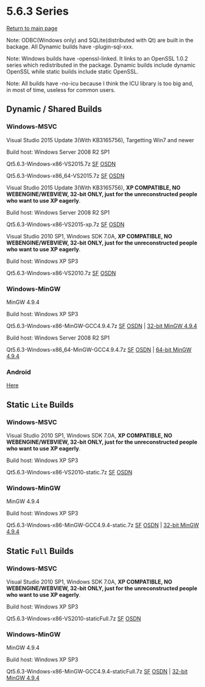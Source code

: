 # 5.6.3 Series

[Return to main page](index.md)

Note: ODBC(Windows only) and SQLite(distributed with Qt) are built in the backage. All Dynamic builds have -plugin-sql-xxx.

Note: Windows builds have -openssl-linked. It links to an OpenSSL 1.0.2 series which redistributed in the package. Dynamic builds include dynamic OpenSSL while static builds include static OpenSSL.

Note: All builds have -no-icu because I think the ICU library is too big and, in most of time, useless for common users.

## Dynamic / Shared Builds

### Windows-MSVC

Visual Studio 2015 Update 3(With KB3165756), Targetting Win7 and newer

Build host: Windows Server 2008 R2 SP1

Qt5.6.3-Windows-x86-VS2015.7z [SF](https://sourceforge.net/projects/fsu0413-qtbuilds/files/Qt5.6/Windows-x86/Qt5.6.3-Windows-x86-VS2015.7z) [OSDN](https://osdn.net/downloads/users/24/24065/Qt5.6.3-Windows-x86-VS2015.7z/)

Qt5.6.3-Windows-x86_64-VS2015.7z [SF](https://sourceforge.net/projects/fsu0413-qtbuilds/files/Qt5.6/Windows-x86_64/Qt5.6.3-Windows-x86_64-VS2015.7z) [OSDN](https://osdn.net/downloads/users/24/24086/Qt5.6.3-Windows-x86_64-VS2015.7z/)

Visual Studio 2015 Update 3(With KB3165756), __XP COMPATIBLE, NO WEBENGINE/WEBVIEW, 32-bit ONLY, just for the unreconstructed people who want to use XP eagerly__.

Build host: Windows Server 2008 R2 SP1

Qt5.6.3-Windows-x86-VS2015-xp.7z [SF](https://sourceforge.net/projects/fsu0413-qtbuilds/files/Qt5.6/Windows-x86/Qt5.6.3-Windows-x86-VS2015-xp.7z) [OSDN](https://osdn.net/downloads/users/24/24066/Qt5.6.3-Windows-x86-VS2015-xp.7z/)

Visual Studio 2010 SP1, Windows SDK 7.0A, __XP COMPATIBLE, NO WEBENGINE/WEBVIEW, 32-bit ONLY, just for the unreconstructed people who want to use XP eagerly__.

Build host: Windows XP SP3

Qt5.6.3-Windows-x86-VS2010.7z [SF](https://sourceforge.net/projects/fsu0413-qtbuilds/files/Qt5.6/Windows-x86/Qt5.6.3-Windows-x86-VS2010.7z) [OSDN](https://osdn.net/downloads/users/24/24064/Qt5.6.3-Windows-x86-VS2010.7z/)

### Windows-MinGW

MinGW 4.9.4

Build host: Windows XP SP3

Qt5.6.3-Windows-x86-MinGW-GCC4.9.4.7z [SF](https://sourceforge.net/projects/fsu0413-qtbuilds/files/Qt5.6/Windows-x86/Qt5.6.3-Windows-x86-MinGW-GCC4.9.4.7z) [OSDN](https://osdn.net/downloads/users/24/24063/Qt5.6.3-Windows-x86-MinGW-GCC4.9.4.7z/) | [32-bit MinGW 4.9.4](https://sourceforge.net/projects/mingw-w64/files/Toolchains%20targetting%20Win32/Personal%20Builds/mingw-builds/4.9.4/threads-posix/dwarf/i686-4.9.4-release-posix-dwarf-rt_v5-rev0.7z)

Build host: Windows Server 2008 R2 SP1

Qt5.6.3-Windows-x86_64-MinGW-GCC4.9.4.7z [SF](https://sourceforge.net/projects/fsu0413-qtbuilds/files/Qt5.6/Windows-x86_64/Qt5.6.3-Windows-x86_64-MinGW-GCC4.9.4.7z) [OSDN](https://osdn.net/downloads/users/24/24077/Qt5.6.3-Windows-x86_64-MinGW-GCC4.9.4.7z/) | [64-bit MinGW 4.9.4](https://sourceforge.net/projects/mingw-w64/files/Toolchains%20targetting%20Win64/Personal%20Builds/mingw-builds/4.9.4/threads-posix/seh/x86_64-4.9.4-release-posix-seh-rt_v5-rev0.7z)

### Android

[Here](5.6.3-android.md)

## Static `Lite` Builds

### Windows-MSVC

Visual Studio 2010 SP1, Windows SDK 7.0A, __XP COMPATIBLE, NO WEBENGINE/WEBVIEW, 32-bit ONLY, just for the unreconstructed people who want to use XP eagerly__.

Build host: Windows XP SP3

Qt5.6.3-Windows-x86-VS2010-static.7z [SF](https://sourceforge.net/projects/fsu0413-qtbuilds/files/Qt5.6/Windows-x86/Qt5.6.3-Windows-x86-VS2010-static.7z) [OSDN](https://osdn.net/downloads/users/24/24068/Qt5.6.3-Windows-x86-VS2010-static.7z/)

### Windows-MinGW

MinGW 4.9.4

Build host: Windows XP SP3

Qt5.6.3-Windows-x86-MinGW-GCC4.9.4-static.7z [SF](https://sourceforge.net/projects/fsu0413-qtbuilds/files/Qt5.6/Windows-x86/Qt5.6.3-Windows-x86-MinGW-GCC4.9.4-static.7z) [OSDN](https://osdn.net/downloads/users/24/24069/Qt5.6.3-Windows-x86-MinGW-GCC4.9.4-static.7z/) | [32-bit MinGW 4.9.4](https://sourceforge.net/projects/mingw-w64/files/Toolchains%20targetting%20Win32/Personal%20Builds/mingw-builds/4.9.4/threads-posix/dwarf/i686-4.9.4-release-posix-dwarf-rt_v5-rev0.7z)

## Static `Full` Builds

### Windows-MSVC

Visual Studio 2010 SP1, Windows SDK 7.0A, __XP COMPATIBLE, NO WEBENGINE/WEBVIEW, 32-bit ONLY, just for the unreconstructed people who want to use XP eagerly__.

Build host: Windows XP SP3

Qt5.6.3-Windows-x86-VS2010-staticFull.7z [SF](https://sourceforge.net/projects/fsu0413-qtbuilds/files/Qt5.6/Windows-x86/Qt5.6.3-Windows-x86-VS2010-staticFull.7z) [OSDN](https://osdn.net/downloads/users/24/24079/Qt5.6.3-Windows-x86-VS2010-staticFull.7z/)

### Windows-MinGW

MinGW 4.9.4

Build host: Windows XP SP3

Qt5.6.3-Windows-x86-MinGW-GCC4.9.4-staticFull.7z [SF](https://sourceforge.net/projects/fsu0413-qtbuilds/files/Qt5.6/Windows-x86/Qt5.6.3-Windows-x86-MinGW-GCC4.9.4-staticFull.7z) [OSDN](https://osdn.net/downloads/users/24/24070/Qt5.6.3-Windows-x86-MinGW-GCC4.9.4-staticFull.7z/) | [32-bit MinGW 4.9.4](https://sourceforge.net/projects/mingw-w64/files/Toolchains%20targetting%20Win32/Personal%20Builds/mingw-builds/4.9.4/threads-posix/dwarf/i686-4.9.4-release-posix-dwarf-rt_v5-rev0.7z)
